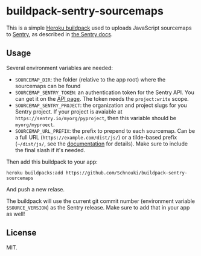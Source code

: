 # buildpack-sentry-sourcemaps

This is a simple [Heroku buildpack][] used to uploads JavaScript sourcemaps
to [Sentry][], as described in [the Sentry docs][docs].

## Usage

Several environment variables are needed:

- `SOURCEMAP_DIR`: the folder (relative to the app root) where the sourcemaps can be found
- `SOURCEMAP_SENTRY_TOKEN`: an authentication token for the Sentry API. You can
  get it on the [API page][]. The token needs the `project:write` scope.
- `SOURCEMAP_SENTRY_PROJECT`: the organization and project slugs for you Sentry
  project. If your project is avaiable at `https://sentry.io/myorg/pyproject`,
  then this variable should be `myorg/myproect`.
- `SOURCEMAP_URL_PREFIX`: the prefix to prepend to each sourcemap. Can be a full
  URL (`https://example.com/dist/js/`) or a tilde-based prefix (`~/dist/js/`,
  see the [documentation][docs] for details). Make sure to include the final
  slash if it's needed.

Then add this buildpack to your app:

    heroku buildpacks:add https://github.com/Schnouki/buildpack-sentry-sourcemaps

And push a new relase.

The buildpack will use the current git commit number (environment variable
`$SOURCE_VERSION`) as the Sentry release. Make sure to add that in your app as
well!

## License

MIT.


[Heroku buildpack]: https://devcenter.heroku.com/articles/buildpacks
[Sentry]: https://sentry.io/
[docs]: https://docs.sentry.io/clients/javascript/sourcemaps/
[API page]: https://sentry.io/api/
